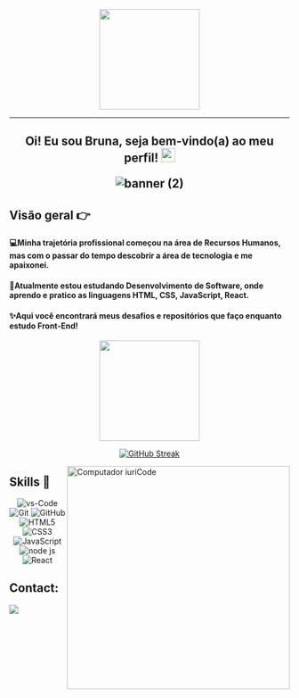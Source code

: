 
 
 <div align="center">
   <a href="https://github.com/brunateixeira06">
   <img height="180em" src="https://github-readme-stats.vercel.app/api?username=brunateixeira06&show_icons=true&theme=radical&include_all_commits=true&count_private=true"/></a>
 </div>
   
<hr>

<h2 align="center">
 
 Oi! Eu sou Bruna, seja bem-vindo(a) ao meu perfil! <img src="https://media.giphy.com/media/hvRJCLFzcasrR4ia7z/giphy.gif" width="25px">
 
</hr>

![banner (2)](https://github.com/brunateixeira06/brunateixeira06/assets/104105598/31161cba-d150-427b-a0fc-be466a703dc9)

## **Visão geral 👉**

<h4> 💻Minha trajetória profissional começou na área de Recursos Humanos, mas com o passar do tempo descobrir a área de tecnologia e me apaixonei. </h4>
<h4> 🚀Atualmente estou estudando Desenvolvimento de Software, onde aprendo e pratico as linguagens HTML, CSS, JavaScript, React. </h4>
<h4> ✨Aqui você encontrará meus desafios e repositórios que faço enquanto estudo Front-End! </h4>
 

<div align="center">
   <a href="https://github.com/brunateixeira06">
   <img height="180em" src="https://github-readme-stats.vercel.app/api/top-langs/?username=brunateixeira06&layout=compact&langs_count=6&theme=radical"/></a>
</div>
    
<div align="center">
 
[![GitHub Streak](http://github-readme-streak-stats.herokuapp.com?user=brunateixeira06&theme=radical&hide_border=falso&mode=weekly)](https://git.io/streak-stats)

</div>

<img src="https://raw.githubusercontent.com/MicaelliMedeiros/micaellimedeiros/master/image/computer-illustration.png" min-width="400px" max-width="400px" width="400px" align="right" alt="Computador iuriCode">


## **Skills 🚀**

<p align="center">
<img src="https://img.shields.io/badge/VS%20Code-007ACC?style=for-the-badge&logo=visual-studio-code&logoColor=white" alt="vs-Code"/>
<img src="https://img.shields.io/badge/GIT-E44C30?style=for-the-badge&logo=git&logoColor=white" alt="Git"/>
<img src="https://img.shields.io/badge/GitHub-100000?style=for-the-badge&logo=github&logoColor=white" alt="GitHub"/>
<img src="https://img.shields.io/badge/HTML5-E34F26?style=for-the-badge&logo=HTML5&logoColor=white" alt="HTML5"/>
<img src="https://img.shields.io/badge/CSS3-1572B6?style=for-the-badge&logo=CSS3&logoColor=white" alt="CSS3"/>
<img src="https://img.shields.io/badge/JavaScript-F7DF1E?style=for-the-badge&logo=JavaScript&logoColor=white" alt="JavaScript"/>
<img src="https://img.shields.io/badge/Node.js-339933?style=for-the-badge&logo=nodedotjs&logoColor=white" alt="node js"/>
<img src="https://img.shields.io/badge/React-61DAFB?style=for-the-badge&logo=react&logoColor=black" alt="React"/>
</p>

## Contact:

<div>
    <a href ="https://www.linkedin.com/in/bruna-teixeira-18651a213/"><img src="https://img.shields.io/badge/-LinkedIn-%230077B5?style=for-the-badge&logo=linkedin&logoColor=white" target="_blank"></a>
</div>
